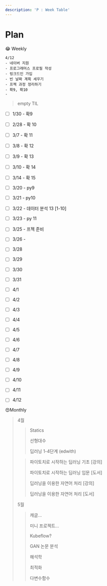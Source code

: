 ```yaml
---
description: 'P : Week Table'
---
```


# Plan

😂 Weekly

```text
4/12
- 네이버 지원
- 프로그래머스 프로필 작성
- 링크드인 가입
- 빈 날짜 계획 세우기
- 프젝 과정 정리하기
- 확9, 확10
-

```



> empty TIL

* [ ] 1/30 - 확9
* [ ] 2/28 - 확 10
* [ ] 3/7 - 확 11
* [ ] 3/8 - 확 12 
* [ ] 3/9 - 확 13
* [ ] 3/10 - 확 14
* [ ] 3/14 - 확 15
* [ ] 3/20 - py9
* [ ] 3/21 - py10
* [ ] 3/22 - 데이터 분석 13 \[1-10\]
* [ ] 3/23 - py 11
* [ ] 3/25 - 프젝 준비
* [ ] 3/26 - 
* [ ] 3/28
* [ ] 3/29
* [ ] 3/30
* [ ] 3/31
* [ ] 4/1
* [ ] 4/2
* [ ] 4/3 
* [ ] 4/4 
* [ ] 4/5 
* [ ] 4/6 
* [ ] 4/7 
* [ ] 4/8
* [ ] 4/9
* [ ] 4/10
* [ ] 4/11
* [ ] 4/12





😍Monthly

> 4월
>
> > Statics
> >
> > 선형대수
> >
> > 딥러닝 1-4단계 \(edwith\)
>
> > 파이토치로 시작하는 딥러닝 기초 \[강의\]
> >
> > 파이토치로 시작하는 딥러닝 입문 \[도서\]
> >
> > 딥러닝을 이용한 자연어 처리 \[강의\]
> >
> > 딥러닝을 이용한 자연어 처리 \[도서\]
>
> 5월
>
> > 캐글...
> >
> > 미니 프로젝트...
> >
> > Kubeflow?
> >
> > GAN 논문 분석
> >
> > 해석학
> >
> > 최적화
> >
> > 다변수함수

